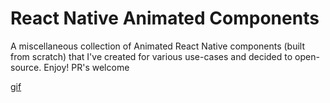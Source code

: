 # React Native Animated Components

A miscellaneous collection of Animated React Native components (built from scratch) that I've created for various use-cases and decided to open-source. Enjoy! PR's welcome

[gif](https://gist.githubusercontent.com/Tzinov15/9add5b886481bd7f8d3b24e026c4120f/raw/188600b75bc2c81c85f9fcb82db7c621979a86f5/ComponentGif.gif)
